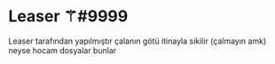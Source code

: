 # Leaser ⚚#9999
Leaser tarafından yapılmıştır çalanın götü itinayla sikilir (çalmayın amk)
neyse hocam dosyalar bunlar
